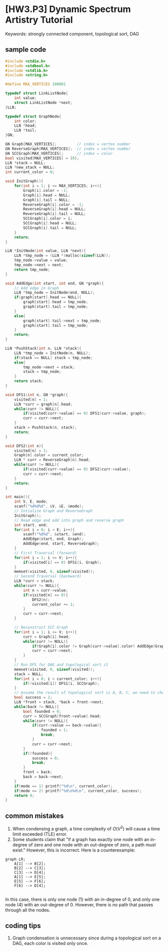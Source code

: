 # [HW3.P3] Dynamic Spectrum Artistry Tutorial 
<!-- 文字敘述如何實作 -->
Keywords: strongly connected component, topological sort, DAG

## sample code
<!-- 註解函數、幾個重要變數在幹嘛 -->
```c
#include <stdio.h>
#include <stdbool.h>
#include <stdlib.h>
#include <string.h>

#define MAX_VERTICES 100001

typedef struct LinkListNode{
    int value;
    struct LinkListNode *next;
}LLN;

typedef struct GraphNode{
    int color;
    LLN *head;
    LLN *tail;
}GN;

GN Graph[MAX_VERTICES];         // index = vertex number
GN ReverseGraph[MAX_VERTICES];  // index = vertex number
GN SCCGraph[MAX_VERTICES];      // index = color
bool visited[MAX_VERTICES] = {0};
LLN *stack = NULL;
LLN *new_stack = NULL;
int current_color = 0;

void InitGraph(){
    for(int i = 1; i <= MAX_VERTICES; i++){
        Graph[i].color = -1;
        Graph[i].head = NULL;
        Graph[i].tail = NULL;
        ReverseGraph[i].color = -1;
        ReverseGraph[i].head = NULL;
        ReverseGraph[i].tail = NULL;
        SCCGraph[i].color = i;
        SCCGraph[i].head = NULL;
        SCCGraph[i].tail = NULL;
    }
    return;
}

LLN *InitNode(int value, LLN *next){
    LLN *tmp_node = (LLN *)malloc(sizeof(LLN));
    tmp_node->value = value;
    tmp_node->next = next;
    return tmp_node;
}

void AddEdge(int start, int end, GN *graph){
    // Add edge in Graph
    LLN *tmp_node = InitNode(end, NULL);
    if(graph[start].head == NULL){
        graph[start].head = tmp_node;
        graph[start].tail = tmp_node;
    }
    else{
        graph[start].tail->next = tmp_node;
        graph[start].tail = tmp_node;
    }
    return;
}

LLN *PushStack(int n, LLN *stack){
    LLN *tmp_node = InitNode(n, NULL);
    if(stack == NULL) stack = tmp_node;
    else{
        tmp_node->next = stack;
        stack = tmp_node;
    }
    return stack;
}

void DFS1(int n, GN *graph){
    visited[n] = 1;
    LLN *curr = graph[n].head;
    while(curr != NULL){
        if(visited[curr->value] == 0) DFS1(curr->value, graph);
        curr = curr->next;
    }
    stack = PushStack(n, stack);
    return;
}

void DFS2(int n){
    visited[n] = 1;
    Graph[n].color = current_color;
    LLN * curr = ReverseGraph[n].head;
    while(curr != NULL){
        if(visited[curr->value] == 0) DFS2(curr->value);
        curr = curr->next;
    }
    return;
}

int main(){
    int V, E, mode;
    scanf("%d%d%d", &V, &E, &mode);
    // Intialize Graph and ReverseGraph
    InitGraph();
    // Read edge and add into graph and reverse graph
    int start, end;
    for(int i = 0; i < E; i++){
        scanf("%d%d", &start, &end);
        AddEdge(start, end, Graph);
        AddEdge(end, start, ReverseGraph);
    }
    // First Traversal (forward)
    for(int i = 1; i <= V; i++){
        if(visited[i] == 0) DFS1(i, Graph);
    }
    memset(visited, 0, sizeof(visited));
    // Second Traversal (backward)
    LLN *curr = stack;
    while(curr != NULL){
        int n = curr->value;
        if(visited[n] == 0){
            DFS2(n);
            current_color += 1;
        }
        curr = curr->next;
    }

    // Reconstruct SCC Graph
    for(int i = 1; i <= V; i++){
        curr = Graph[i].head;
        while(curr != NULL){
            if(Graph[i].color != Graph[curr->value].color) AddEdge(Graph[i].color, Graph[curr->value].color, SCCGraph);
            curr = curr->next;
        }
    }
    // Run DFS for DAG and topological sort it
    memset(visited, 0, sizeof(visited));
    stack = NULL;
    for(int i = 0; i < current_color; i++){
        if(!visited[i]) DFS1(i, SCCGraph);
    }
    // Assume the result of topological sort is A, B, C, we need to check whether A->B and B->C.
    bool success = 1;
    LLN *front = stack, *back = front->next;
    while(back != NULL){
        bool founded = 0;
        curr = SCCGraph[front->value].head;
        while(curr != NULL){
            if(curr->value == back->value){
                founded = 1;
                break;
            }
            curr = curr->next;
        }
        if(!founded){
            success = 0;
            break;
        }
        front = back;
        back = back->next;
    }
    if(mode == 1) printf("%d\n", current_color);
    if(mode == 2) printf("%d\n%d\n", current_color, success);
    return 0;
}
```

## common mistakes
<!-- 寫幾個常見錯誤 -->

1. When condensing a graph, a time complexity of $O(V^2)$ will cause a time limit exceeded (TLE) error.
1. Some students claim that "if a graph has exactly one node with an in-degree of zero and one node with an out-degree of zero, a path must exist." However, this is incorrect. Here is a counterexample: 

```mermaid
graph LR;
    A[1] --> B[2];
    B[2] --> C[3];
    C[3] --> D[4];
    A[1] --> E[5];
    E[5] --> F[6];
    F[6] --> D[4];
    
```

In this case, there is only one node (1) with an in-degree of 0, and only one node (4) with an out-degree of 0. However, there is no path that passes through all the nodes. 

## coding tips

<!-- 一些簡化程式複雜程度的技巧 -->

1. Graph condensation is unnecessary since during a topological sort on a DAG, each color is visited only once.

